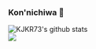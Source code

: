 ### Kon'nichiwa 👋
![KJKR73's github stats](https://github-readme-stats.vercel.app/api?username=KJKR73&count_private=true) <br>
![](https://komarev.com/ghpvc/?username=KJKR73&label=PROFILE+VIEWS&color=green)
